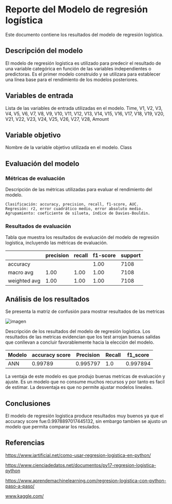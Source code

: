 # Reporte del Modelo de regresión logística

Este documento contiene los resultados del modelo de regresión logística.

## Descripción del modelo

El modelo de regresión logística es utilizado para predecir el resultado de una variable categórica en función de las variables independientes o predictoras. Es el primer modelo construido y se utilizara para establecer una línea base para el rendimiento de los modelos posteriores.

## Variables de entrada

Lista de las variables de entrada utilizadas en el modelo.
Time,
V1,
V2,
V3,
V4,
V5,
V6,
V7,
V8,
V9,
V10,
V11,
V12,
V13,
V14,
V15,
V16,
V17,
V18,
V19,
V20,
V21,
V22,
V23,
V24,
V25,
V26,
V27,
V28,
Amount

## Variable objetivo

Nombre de la variable objetivo utilizada en el modelo.
Class

## Evaluación del modelo

### Métricas de evaluación

Descripción de las métricas utilizadas para evaluar el rendimiento del modelo.

    Clasificación: accuracy, precision, recall, f1-score, AUC.
    Regresión: r2, error cuadrático medio, error absoluto medio.
    Agrupamiento: coeficiente de silueta, índice de Davies-Bouldin.


### Resultados de evaluación

Tabla que muestra los resultados de evaluación del modelo de regresión logística, incluyendo las métricas de evaluación.

| | precision | recall | f1-score | support |
| --- | --- | --- | --- | --- |
|accuracy | |  | 1.00 | 7108 |
|macro avg | 1.00 | 1.00 | 1.00 | 7108 |
|weighted avg|1.00 | 1.00 | 1.00 | 7108 |

## Análisis de los resultados

Se presenta la matriz de confusión para mostrar resultados de las metricas

![imagen](https://github.com/dtnech/MDLSproyectoDTN/assets/65313279/dffa353f-2ac9-4594-a5fe-f42274ec6e44)

Descripción de los resultados del modelo de regresión logística.
Los resultados de las metricas evidencian que los test arrojan buenas salidas que conllevan a concluir favorablemente hacia la elección del modelo.

 | Modelo | accuracy score | Precision | Recall | f1_score |
 | --- | --- | --- | --- | --- |
 | ANN 	|  0.99789 |  0.995797 | 1.0 | 0.997894

La ventaja de este modelo es que produjo buenas metricas de evaluación y ajuste.
Es un modelo que no consume muchos recursos y por tanto es facil de estimar.
La desventaja es que no permite ajustar modelos lineales.

## Conclusiones

El modelo de regresión logistica produce resultados muy buenos ya que el accuracy score fue:0.9978897017445132, sin embargo tambien se ajusto un modelo que permita comparar los resulados.

## Referencias

https://www.iartificial.net/como-usar-regresion-logistica-en-python/

https://www.cienciadedatos.net/documentos/py17-regresion-logistica-python

https://www.aprendemachinelearning.com/regresion-logistica-con-python-paso-a-paso/

www.kaggle.com/
